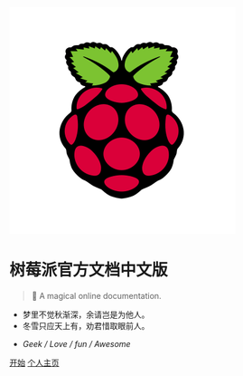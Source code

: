 ![cover](./images/logo1.svg)

# 树莓派官方文档中文版

> 🍭 A magical online documentation.

* 梦里不觉秋渐深，余请岂是为他人。
* 冬雪只应天上有，劝君惜取眼前人。

- *Geek / Love / fun / Awesome*

[开始](home.md)
[个人主页](https://white-album.top/)
